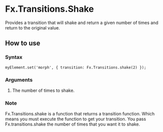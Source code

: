 Fx.Transitions.Shake
=====================

Provides a transition that will shake and return a given number of times and return to the original value.

How to use
----------

### Syntax

	myElement.set('morph', { transition: Fx.Transitions.shake(2) });

### Arguments

1. The number of times to shake.

### Note

Fx.Transitions.shake is a function that returns a transition function.  Which means you must execute the function to get your transition.  You pass Fx.transitions.shake the number of times that you want it to shake.




